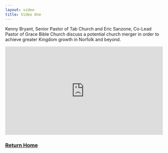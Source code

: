```yaml
---
layout: video
title: Video One
---
```


<p class="message">
 Kenny Bryant, Senior Pastor of Tab Church and Eric Sanzone, Co-Lead Pastor of Grace Bible Church discuss a potential church merger in order to achieve greater Kingdom growth in Norfolk and beyond.
</p>

<style>.embed-container { position: relative; padding-bottom: 56.25%; height: 0; overflow: hidden; max-width: 100%; } .embed-container iframe, .embed-container object, .embed-container embed { position: absolute; top: 0; left: 0; width: 100%; height: 100%; }</style><div class='embed-container'><iframe src="https://www.youtube.com/embed/I4mQu5_jV3E" frameborder='0' allowfullscreen></iframe></div>

<h3><a href="/" style="margin-top:15px;"><i class="fas fa-arrow-left"></i> Return Home</a><h3>